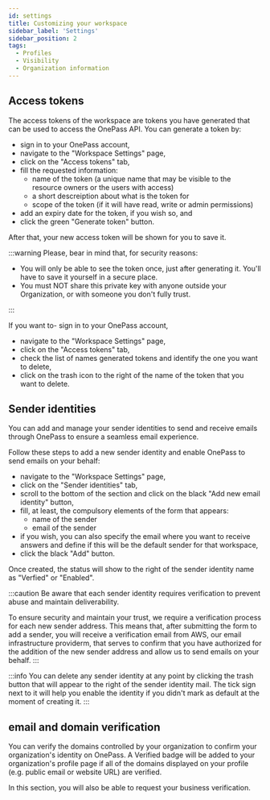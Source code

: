 ```yaml
---
id: settings
title: Customizing your workspace
sidebar_label: 'Settings'
sidebar_position: 2
tags:
  - Profiles
  - Visibility
  - Organization information
---
```


## Access tokens

The access tokens of the workspace are tokens you have generated that can be used to access the OnePass API. You can generate a token by:

- sign in to your OnePass account,
- navigate to the "Workspace Settings" page,
- click on the "Access tokens" tab,
- fill the requested information:
  - name of the token (a unique name that may be visible to the resource owners or the users with access)
  - a short descreiption about what is the token for
  - scope of the token (if it will have read, write or admin permissions)
- add an expiry date for the token, if you wish so, and
- click the green "Generate token" button.

After that, your new access token will be shown for you to save it.

:::warning
Please, bear in mind that, for security reasons:

- You will only be able to see the token once, just after generating it. You'll have to save it yourself in a secure place.
- You must NOT share this private key with anyone outside your Organization, or with someone you don't fully trust.

:::

If you want to- sign in to your OnePass account,

- navigate to the "Workspace Settings" page,
- click on the "Access tokens" tab,
- check the list of names generated tokens and identify the one you want to delete,
- click on the trash icon to the right of the name of the token that you want to delete.

## Sender identities

You can add and manage your sender identities to send and receive emails through OnePass to ensure a seamless email experience.

Follow these steps to add a new sender identity and enable OnePass to send emails on your behalf:

- navigate to the "Workspace Settings" page,
- click on the "Sender identities" tab,
- scroll to the bottom of the section and click on the black "Add new email identity" button,
- fill, at least, the compulsory elements of the form that appears:
  - name of the sender
  - email of the sender
- if you wish, you can also specify the email where you want to receive answers and define if this will be the default sender for that workspace,
- click the black "Add" button.

Once created, the status will show to the right of the sender identity name as "Verfied" or "Enabled".

:::caution
Be aware that each sender identity requires verification to prevent abuse and maintain deliverability.

To ensure security and maintain your trust, we require a verification process for each new sender address. This means that, after submitting the form to add a sender, you will receive a verification email from AWS, our email infrastructure providerm, that serves to confirm that you have authorized for the addition of the new sender address and allow us to send emails on your behalf.
:::

:::info
You can delete any sender identity at any point by clicking the trash button that will appear to the right of the sender identity mail. The tick sign next to it will help you enable the identity if you didn't mark as default at the moment of creating it.
:::

## email and domain verification

You can verify the domains controlled by your organization to confirm your organization's identity on OnePass. A Verified badge will be added to your organization's profile page if all of the domains displayed on your profile (e.g. public email or website URL) are verified.

In this section, you will also be able to request your business verification.
